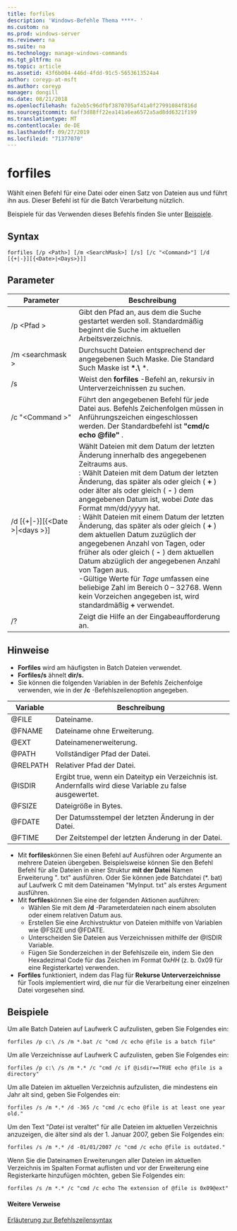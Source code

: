 ```yaml
---
title: forfiles
description: 'Windows-Befehle Thema ****- '
ms.custom: na
ms.prod: windows-server
ms.reviewer: na
ms.suite: na
ms.technology: manage-windows-commands
ms.tgt_pltfrm: na
ms.topic: article
ms.assetid: 43f6b004-446d-4fdd-91c5-5653613524a4
author: coreyp-at-msft
ms.author: coreyp
manager: dongill
ms.date: 08/21/2018
ms.openlocfilehash: fa2eb5c96dfbf3870705af41a0f27991084f816d
ms.sourcegitcommit: 6aff3d88ff22ea141a6ea6572a5ad8dd6321f199
ms.translationtype: MT
ms.contentlocale: de-DE
ms.lasthandoff: 09/27/2019
ms.locfileid: "71377070"
---
```

# <a name="forfiles"></a>forfiles



Wählt einen Befehl für eine Datei oder einen Satz von Dateien aus und führt ihn aus. Dieser Befehl ist für die Batch Verarbeitung nützlich.

Beispiele für das Verwenden dieses Befehls finden Sie unter [Beispiele](#BKMK_examples).

## <a name="syntax"></a>Syntax

```
forfiles [/p <Path>] [/m <SearchMask>] [/s] [/c "<Command>"] [/d [{+|-}][{<Date>|<Days>}]]
```


## <a name="parameters"></a>Parameter

|                     Parameter                      |                                                                                                                                                                                                                                                                                                    Beschreibung                                                                                                                                                                                                                                                                                                     |
|----------------------------------------------------|--------------------------------------------------------------------------------------------------------------------------------------------------------------------------------------------------------------------------------------------------------------------------------------------------------------------------------------------------------------------------------------------------------------------------------------------------------------------------------------------------------------------------------------------------------------------------------------------------------------------|
|                     /p \<Pfad >                     |                                                                                                                                                                                                                                                 Gibt den Pfad an, aus dem die Suche gestartet werden soll. Standardmäßig beginnt die Suche im aktuellen Arbeitsverzeichnis.                                                                                                                                                                                                                                                  |
|                  /m \<searchmask >                  |                                                                                                                                                                                                                                                           Durchsucht Dateien entsprechend der angegebenen Such Maske. Die Standard Such Maske ist **\*.\\** \*.                                                                                                                                                                                                                                                           |
|                         /s                         |                                                                                                                                                                                                                                                                   Weist den **forfiles** -Befehl an, rekursiv in Unterverzeichnissen zu suchen.                                                                                                                                                                                                                                                                    |
|                  /c "\<Command >"                   |                                                                                                                                                                                                                                  Führt den angegebenen Befehl für jede Datei aus. Befehls Zeichenfolgen müssen in Anführungszeichen eingeschlossen werden. Der Standardbefehl ist **"cmd/c echo @file"** .                                                                                                                                                                                                                                   |
| /d&nbsp;[{+\|-}]&#8288;[{\<Date >\|&#8288;\<days >}] | Wählt Dateien mit dem Datum der letzten Änderung innerhalb des angegebenen Zeitraums aus.</br>: Wählt Dateien mit dem Datum der letzten Änderung, das später als oder gleich ( **+** ) oder älter als oder gleich ( **-** ) dem angegebenen Datum ist, wobei *Date* das Format mm/dd/yyyy hat.</br>: Wählt Dateien mit einem Datum der letzten Änderung, das später als oder gleich ( **+** ) dem aktuellen Datum zuzüglich der angegebenen Anzahl von Tagen, oder früher als oder gleich ( **-** ) dem aktuellen Datum abzüglich der angegebenen Anzahl von Tagen aus.</br>-Gültige Werte für *Tage* umfassen eine beliebige Zahl im Bereich 0 – 32768. Wenn kein Vorzeichen angegeben ist, wird standardmäßig **+** verwendet. |
|                         /?                         |                                                                                                                                                                                                                                                                                        Zeigt die Hilfe an der Eingabeaufforderung an.                                                                                                                                                                                                                                                                                        |

## <a name="remarks"></a>Hinweise

-   **Forfiles** wird am häufigsten in Batch Dateien verwendet.
-   **Forfiles/s** ähnelt **dir/s.**
-   Sie können die folgenden Variablen in der Befehls Zeichenfolge verwenden, wie in der **/c** -Befehlszeilenoption angegeben.  

|Variable|Beschreibung|
|--------|-----------|
|@FILE|Dateiname.|
|@FNAME|Dateiname ohne Erweiterung.|
|@EXT|Dateinamenerweiterung.|
|@PATH|Vollständiger Pfad der Datei.|
|@RELPATH|Relativer Pfad der Datei.|
|@ISDIR|Ergibt true, wenn ein Dateityp ein Verzeichnis ist. Andernfalls wird diese Variable zu false ausgewertet.|
|@FSIZE|Dateigröße in Bytes.|
|@FDATE|Der Datumsstempel der letzten Änderung in der Datei.|
|@FTIME|Der Zeitstempel der letzten Änderung in der Datei.|

-   Mit **forfiles**können Sie einen Befehl auf Ausführen oder Argumente an mehrere Dateien übergeben. Beispielsweise können Sie den Befehl Befehl für alle Dateien in einer Struktur **mit der Datei** Namen Erweiterung ". txt" ausführen. Oder Sie können jede Batchdatei (*. bat) auf Laufwerk C mit dem Dateinamen "MyInput. txt" als erstes Argument ausführen.
-   Mit **forfiles**können Sie eine der folgenden Aktionen ausführen:  
    -   Wählen Sie mit dem **/d** -Parameterdateien nach einem absoluten oder einem relativen Datum aus.
    -   Erstellen Sie eine Archivstruktur von Dateien mithilfe von Variablen wie @FSIZE und @FDATE.
    -   Unterscheiden Sie Dateien aus Verzeichnissen mithilfe der @ISDIR Variable.
    -   Fügen Sie Sonderzeichen in der Befehlszeile ein, indem Sie den Hexadezimal Code für das Zeichen im Format 0x*HH* (z. b. 0x09 für eine Registerkarte) verwenden.
-   **Forfiles** funktioniert, indem das Flag für **Rekurse Unterverzeichnisse** für Tools implementiert wird, die nur für die Verarbeitung einer einzelnen Datei vorgesehen sind.

## <a name="BKMK_examples"></a>Beispiele

Um alle Batch Dateien auf Laufwerk C aufzulisten, geben Sie Folgendes ein:
```
forfiles /p c:\ /s /m *.bat /c "cmd /c echo @file is a batch file"
```
Um alle Verzeichnisse auf Laufwerk C aufzulisten, geben Sie Folgendes ein:
```
forfiles /p c:\ /s /m *.* /c "cmd /c if @isdir==TRUE echo @file is a directory"
```
Um alle Dateien im aktuellen Verzeichnis aufzulisten, die mindestens ein Jahr alt sind, geben Sie Folgendes ein:
```
forfiles /s /m *.* /d -365 /c "cmd /c echo @file is at least one year old."
```
Um den Text "*Datei* ist veraltet" für alle Dateien im aktuellen Verzeichnis anzuzeigen, die älter sind als der 1. Januar 2007, geben Sie Folgendes ein:
```
forfiles /s /m *.* /d -01/01/2007 /c "cmd /c echo @file is outdated." 
```
Wenn Sie die Dateinamen Erweiterungen aller Dateien im aktuellen Verzeichnis im Spalten Format auflisten und vor der Erweiterung eine Registerkarte hinzufügen möchten, geben Sie Folgendes ein:
```
forfiles /s /m *.* /c "cmd /c echo The extension of @file is 0x09@ext" 
```

#### <a name="additional-references"></a>Weitere Verweise

[Erläuterung zur Befehlszeilensyntax](command-line-syntax-key.md)

